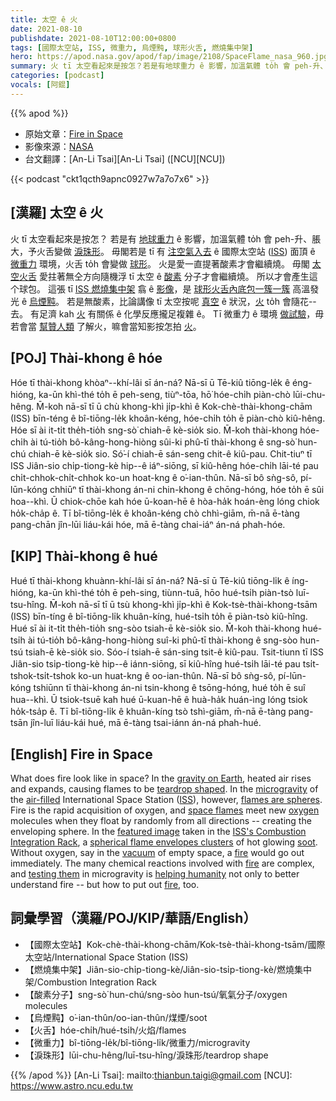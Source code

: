 ```yaml
---
title: 太空 ê 火
date: 2021-08-10
publishdate: 2021-08-10T12:00:00+0800
tags: [國際太空站, ISS, 微重力, 烏煙黗, 球形火舌, 燃燒集中架]
hero: https://apod.nasa.gov/apod/fap/image/2108/SpaceFlame_nasa_960.jpg
summary: 火 tī 太空看起來是按怎？若是有地球重力 ê 影響，加溫氣體 to̍h 會 peh-升、脹大，予火舌變做淚珠形。
categories: [podcast]
vocals: [阿錕]
---
```


{{% apod %}}

- 原始文章：[Fire in Space](https://apod.nasa.gov/apod/ap210810.html)
- 影像來源：[NASA](https://www.nasa.gov/)
- 台文翻譯：[An-Li Tsai][An-Li Tsai] ([NCU][NCU])

{{< podcast "ckt1qcth9apnc0927w7a7o7x6" >}}

## [漢羅] 太空 ê 火
火 tī 太空看起來是按怎？
若是有 [地球重力][gravity on Earth] ê 影響，加溫氣體 to̍h 會 peh-升、脹大，予火舌變做 [淚珠形][teardrop shaped]。
毋閣若是 tī 有 [注空氣入去][air-filled] ê 國際太空站 ([ISS][ISS]) 面頂 ê [微重力][microgravity] 環境，火舌 to̍h 會變做 [球形][flames are spheres]。
火是愛一直提著酸素才會繼續燒。
毋閣 [太空火舌][space flames] 愛拄著無仝方向隨機浮 tī 太空 ê [酸素][oxygen] 分子才會繼續燒。
所以才會產生這个球包。
這張 tī [ISS 燃燒集中架][ISS's Combustion Integration Rack] 翕 ê [影像][featured image]，是 [球形火舌內底包一簇一簇][spherical flame envelopes clusters] 高溫發光 ê [烏煙黗][soot]。
若是無酸素，比論講像 tī 太空按呢 [真空][vacuum] ê 狀況，[火][fire 1] to̍h 會隨花--去。
有足濟 kah [火][fire 2] 有關係 ê 化學反應攏足複雜 ê。
Tī 微重力 ê 環境 [做試驗][testing them]，毋若會當 [幫贊人類][helping humanity] 了解火，嘛會當知影按怎拍 [火][fire 3]。

## [POJ] Thài-khong ê hóe
Hóe tī thài-khong khòaⁿ--khí-lâi sī án-ná?
Nā-sī ū Tē-kiû tiōng-le̍k ê éng-hióng, ka-ūn khì-thé to̍h ē peh-seng, tiùⁿ-tōa, hō͘ hóe-chi̍h piàn-chò lūi-chu-hêng.
M̄-koh nā-sī tī ū chù khong-khì ji̍p-khì ê Kok-chè-thài-khong-chām (ISS) bīn-téng ê bî-tiōng-le̍k khoân-kéng, hóe-chi̍h to̍h ē piàn-chò kiû-hêng.
Hóe sī ài it-ti̍t the̍h-tio̍h sng-sò͘ chiah-ē kè-sio̍k sio.
M̄-koh thài-khong hóe-chi̍h ài tú-tio̍h bô-kâng-hong-hiòng sûi-ki phû-tī thài-khong ê sng-sò͘ hun-chú chiah-ē kè-sio̍k sio.
Só͘-í chiah-ē sán-seng chit-ê kiû-pau.
Chit-tiuⁿ tī ISS Jiân-sio chi̍p-tiong-kè hip--ê iáⁿ-siōng, sī kiû-hêng hóe-chi̍h lāi-té pau chi̍t-chhok-chi̍t-chhok ko-un hoat-kng ê o͘-ian-thûn.
Nā-sī bô sǹg-sô, pí-lūn-kóng chhiūⁿ tī thài-khong án-ni chin-khong ê chōng-hóng, hóe to̍h ē sûi hoa--khì.
Ū chiok-chōe kah hóe ū-koan-hē ê hòa-ha̍k hoán-èng lóng chiok ho̍k-cha̍p ê.
Tī bî-tiōng-le̍k ê khoân-kéng chò chhì-giām, m̄-nā ē-tàng pang-chān jîn-lūi liáu-kái hóe, mā ē-tàng chai-iáⁿ án-ná phah-hóe.

## [KIP]  Thài-khong ê hué
Hué tī thài-khong khuànn-khí-lâi sī án-ná?
Nā-sī ū Tē-kiû tiōng-li̍k ê íng-hióng, ka-ūn khì-thé to̍h ē peh-sing, tiùnn-tuā, hōo hué-tsi̍h piàn-tsò luī-tsu-hîng.
M̄-koh nā-sī tī ū tsù khong-khì ji̍p-khì ê Kok-tsè-thài-khong-tsām (ISS) bīn-tíng ê bî-tiōng-li̍k khuân-kíng, hué-tsi̍h to̍h ē piàn-tsò kiû-hîng.
Hué sī ài it-ti̍t the̍h-tio̍h sng-sòo tsiah-ē kè-sio̍k sio.
M̄-koh thài-khong hué-tsi̍h ài tú-tio̍h bô-kâng-hong-hiòng suî-ki phû-tī thài-khong ê sng-sòo hun-tsú tsiah-ē kè-sio̍k sio.
Sóo-í tsiah-ē sán-sing tsit-ê kiû-pau.
Tsit-tiunn tī ISS Jiân-sio tsi̍p-tiong-kè hip--ê iánn-siōng, sī kiû-hîng hué-tsi̍h lāi-té pau tsi̍t-tshok-tsi̍t-tshok ko-un huat-kng ê oo-ian-thûn.
Nā-sī bô sǹg-sô, pí-lūn-kóng tshiūnn tī thài-khong án-ni tsin-khong ê tsōng-hóng, hué to̍h ē suî hua--khì.
Ū tsiok-tsuē kah hué ū-kuan-hē ê huà-ha̍k huán-ìng lóng tsiok ho̍k-tsa̍p ê.
Tī bî-tiōng-li̍k ê khuân-kíng tsò tshì-giām, m̄-nā ē-tàng pang-tsān jîn-luī liáu-kái hué, mā ē-tàng tsai-iánn án-ná phah-hué.

## [English] Fire in Space
What does fire look like in space?
In the [gravity on Earth][gravity on Earth], heated air rises and expands, causing flames to be [teardrop shaped][teardrop shaped].
In the [microgravity][microgravity] of the [air-filled][air-filled] International Space Station ([ISS][ISS]), however, [flames are spheres][flames are spheres].
Fire is the rapid acquisition of oxygen, and [space flames][space flames] meet new [oxygen][oxygen] molecules when they float by randomly from all directions -- creating the enveloping sphere.
In the [featured image][featured image] taken in the [ISS's Combustion Integration Rack][ISS's Combustion Integration Rack], a [spherical flame envelopes clusters][spherical flame envelopes clusters] of hot glowing [soot][soot].
Without oxygen, say in the [vacuum][vacuum] of empty space, a [fire][fire 1] would go out immediately.
The many chemical reactions involved with [fire][fire 2] are complex, and [testing them][flames are spheres] in microgravity is [helping humanity][helping humanity] not only to better understand fire -- but how to put out [fire][fire 3], too.

## 詞彙學習（漢羅/POJ/KIP/華語/English）
- 【國際太空站】Kok-chè-thài-khong-chām/Kok-tsè-thài-khong-tsām/國際太空站/International Space Station (ISS)
- 【燃燒集中架】Jiân-sio-chi̍p-tiong-kè/Jiân-sio-tsi̍p-tiong-kè/燃燒集中架/Combustion Integration Rack
- 【酸素分子】sng-sò͘ hun-chú/sng-sòo hun-tsú/氧氣分子/oxygen molecules
- 【烏煙黗】o͘-ian-thûn/oo-ian-thûn/煤煙/soot
- 【火舌】hóe-chi̍h/hué-tsi̍h/火焰/flames
- 【微重力】bî-tiōng-le̍k/bî-tiōng-li̍k/微重力/microgravity
- 【淚珠形】lūi-chu-hêng/luī-tsu-hîng/淚珠形/teardrop shape

{{% /apod %}}
[An-Li Tsai]: mailto:thianbun.taigi@gmail.com
[NCU]: https://www.astro.ncu.edu.tw

[gravity on Earth]:https://apod.nasa.gov/apod/ap030723.html
[teardrop shaped]:https://science.nasa.gov/science-pink/s3fs-public/styles/large/public/mnt/medialibrary/2013/06/18/splash2.jpg
[microgravity]:https://www.nasa.gov/audience/forstudents/5-8/features/nasa-knows/what-is-microgravity-58.html
[air-filled]:https://www.nasa.gov/feature/nasas-spacecraft-atmosphere-monitor-goes-to-work-aboard-the-international-space-station
[ISS]:https://apod.nasa.gov/apod/ap161105.html
[flames are spheres]:https://science.nasa.gov/science-news/science-at-nasa/2013/18jun_strangeflames
[space flames]:https://youtu.be/BxxqCLxxY3M
[oxygen]:https://periodic.lanl.gov/8.shtml
[featured image]:https://www.nasa.gov/mission_pages/station/research/news/combustion-research-microgravity-clean-burning-fuel-space-station
[ISS's Combustion Integration Rack]:https://www.nasa.gov/content/space-stations-combustion-integrated-rack/
[spherical flame envelopes clusters]:https://www1.grc.nasa.gov/space/iss-research/iss-fcf/cir/acme/experiments/flame-design/
[soot]:https://en.wikipedia.org/wiki/Soot
[vacuum]:https://en.wikipedia.org/wiki/Vacuum
[fire 1]:https://www.smithsonianmag.com/science-nature/in-space-flames-behave-in-ways-nobody-thought-possible-132637810/
[fire 2]:https://apod.nasa.gov/apod/ap180826.html
[testing them]:https://science.nasa.gov/science-news/science-at-nasa/2013/18jun_strangeflames
[helping humanity]:https://images-prod.healthline.com/hlcmsresource/images/dog-health-benefits/642x361-excercise.jpg
[fire 3]:https://firms2.modaps.eosdis.nasa.gov/map/
